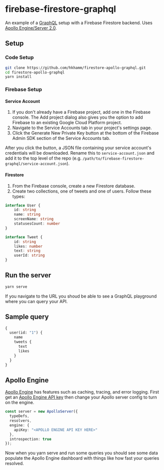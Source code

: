 # firebase-firestore-graphql

An example of a [GraphQL](https://graphql.org/) setup with a Firebase Firestore backend. Uses [Apollo Engine/Server 2.0](https://www.apollographql.com/).

## Setup

### Code Setup

```bash
git clone https://github.com/hkhamm/firestore-apollo-graphql.git
cd firestore-apollo-graphql
yarn install
```

### Firebase Setup

#### Service Account

1. If you don't already have a Firebase project, add one in the Firebase console. The Add project dialog also gives you the option to add Firebase to an existing Google Cloud Platform project.
2. Navigate to the Service Accounts tab in your project's settings page.
3. Click the Generate New Private Key button at the bottom of the Firebase Admin SDK section of the Service Accounts tab.

After you click the button, a JSON file containing your service account's credentials will be downloaded. Rename this to `service-account.json` and add it to the top level of the repo (e.g. `/path/to/firebase-firestore-graphql/service-account.json`).

#### Firestore

1. From the Firebase console, create a new Firestore database.
2. Create two collections, one of tweets and one of users. Follow these types:

```typescript
interface User {
    id: string
    name: string
    screenName: string
    statusesCount: number
}

interface Tweet {
    id: string
    likes: number
    text: string
    userId: string
}
```

## Run the server

```bash
yarn serve
```

If you navigate to the URL you shoud be able to see a GraphQL playground where you can query your API.

## Sample query

```graphql
{
  user(id: "1") {
    name
    tweets {
      text
      likes
    }
  }
}
```

## Apollo Engine

[Apollo Engine](https://www.apollographql.com/engine) has features such as caching, tracing, and error logging. First get an [Apollo Engine API key](https://engine.apollographql.com/) then change your Apollo server config to turn on the engine.

```typescript
const server = new ApolloServer({
  typeDefs,
  resolvers,
  engine: {
    apiKey: "<APOLLO ENGINE API KEY HERE>"
  },
  introspection: true
});
```

Now when you yarn serve and run some queries you should see some data populate the Apollo Engine dashboard with things like how fast your queries resolved.
